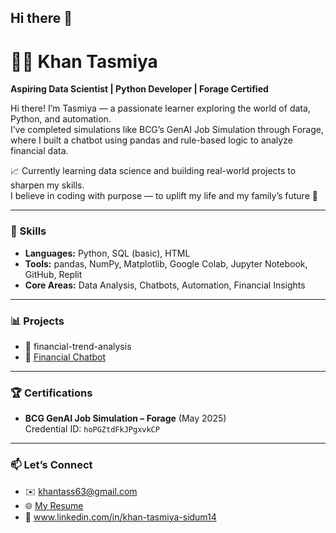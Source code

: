 ## Hi there 👋

# 👩‍💻 Khan Tasmiya

**Aspiring Data Scientist | Python Developer | Forage Certified**

Hi there! I’m Tasmiya — a passionate learner exploring the world of data, Python, and automation.  
I’ve completed simulations like BCG’s GenAI Job Simulation through Forage, where I built a chatbot using pandas and rule-based logic to analyze financial data.

📈 Currently learning data science and building real-world projects to sharpen my skills.  
I believe in coding with purpose — to uplift my life and my family’s future 💖

---

### 🌟 Skills
- **Languages:** Python, SQL (basic), HTML
- **Tools:** pandas, NumPy, Matplotlib, Google Colab, Jupyter Notebook, GitHub, Replit
- **Core Areas:** Data Analysis, Chatbots, Automation, Financial Insights

---

### 📊 Projects
- 🔗 financial-trend-analysis 
- 🤖 [Financial Chatbot](https://github.com/khantasmiya/financial-chatbot)

---

### 🏆 Certifications
- **BCG GenAI Job Simulation – Forage** (May 2025)  
Credential ID: `hoPGZtdFkJPgxvkCP`

---

### 📫 Let’s Connect
- ✉️ khantass63@gmail.com  
- 🌐 [My Resume](#)
- 💼 www.linkedin.com/in/khan-tasmiya-sidum14
  
